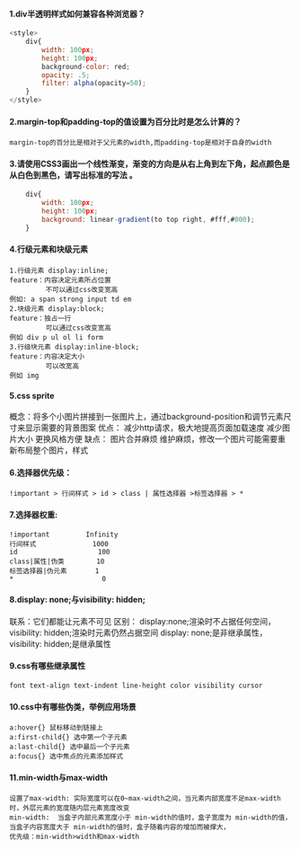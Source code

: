 #### 1.div半透明样式如何兼容各种浏览器？
```javascript
<style>
    div{
        width: 100px;
        height: 100px;
        background-color: red;
        opacity: .5;
        filter: alpha(opacity=50);
    }
</style>
```
#### 2.margin-top和padding-top的值设置为百分比时是怎么计算的？
    margin-top的百分比是相对于父元素的width,而padding-top是相对于自身的width
#### 3.请使用CSS3画出一个线性渐变，渐变的方向是从右上角到左下角，起点颜色是从白色到黑色，请写出标准的写法 。
```javascript
    div{
        width: 100px;
        height: 100px;
        background: linear-gradient(to top right, #fff,#000);
    }
```
#### 4.行级元素和块级元素
    1.行级元素 display:inline;
    feature：内容决定元素所占位置
             不可以通过css改变宽高
    例如: a span strong input td em
    2.块级元素 display:block;
    feature：独占一行
             可以通过css改变宽高 
    例如 div p ul ol li form
    3.行级块元素 display:inline-block;
    feature：内容决定大小
             可以改宽高
    例如 img
#### 5.css sprite
概念：将多个小图片拼接到一张图片上，通过background-position和调节元素尺寸来显示需要的背景图案
优点：
    减少http请求，极大地提高页面加载速度
    减少图片大小
    更换风格方便
缺点：
    图片合并麻烦
    维护麻烦，修改一个图片可能需要重新布局整个图片，样式

#### 6.选择器优先级：
    !important > 行间样式 > id > class | 属性选择器 >标签选择器 > *

#### 7.选择器权重:
    !important         Infinity         
    行间样式              1000
    id                    100
    class|属性|伪类        10
    标签选择器|伪元素       1
    *                      0  
#### 8.display: none;与visibility: hidden;
联系：它们都能让元素不可见
区别：
    display:none;渲染时不占据任何空间，visibility: hidden;渲染时元素仍然占据空间
    display: none;是非继承属性，visibility: hidden;是继承属性
#### 9.css有哪些继承属性
    font text-align text-indent line-height color visibility cursor
#### 10.css中有哪些伪类，举例应用场景
    a:hover{} 鼠标移动到链接上
    a:first-child{} 选中第一个子元素
    a:last-child{} 选中最后一个子元素
    a:focus{} 选中焦点的元素添加样式
#### 11.min-width与max-width
    设置了max-width: 实际宽度可以在0~max-width之间，当元素内部宽度不足max-width时，外层元素的宽度随内层元素宽度改变
    min-width:  当盒子内部元素宽度小于 min-width的值时，盒子宽度为 min-width的值，当盒子内容宽度大于 min-width的值时，盒子随着内容的增加而被撑大，
    优先级：min-width>width和max-width 

